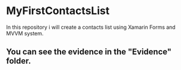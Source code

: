 # MyFirstContactsList
In this repository i will create a contacts list using Xamarin Forms and MVVM system.

You can see the evidence in the "Evidence" folder.
---------------------------------------------------